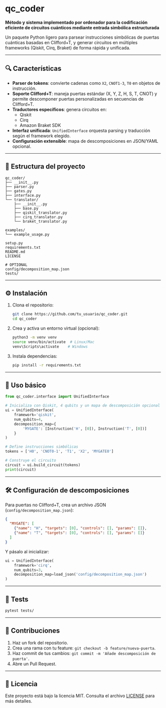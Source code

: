 # qc_coder

**Método y sistema implementado por ordenador para la codificación eficiente de circuitos cuánticos mediante entrada simbólica estructurada**

Un paquete Python ligero para parsear instrucciones simbólicas de puertas cuánticas basadas en Clifford+T, y generar circuitos en múltiples frameworks (Qiskit, Cirq, Braket) de forma rápida y unificada.

---

## 🔍 Características

- **Parser de tokens**: convierte cadenas como `X2`, `CNOT1-3`, `T0` en objetos de instrucción.
- **Soporte Clifford+T**: maneja puertas estándar (X, Y, Z, H, S, T, CNOT) y permite descomponer puertas personalizadas en secuencias de Clifford+T.
- **Traductores específicos**: genera circuitos en:
  - Qiskit
  - Cirq
  - Amazon Braket SDK
- **Interfaz unificada**: `UnifiedInterface` orquesta parsing y traducción según el framework elegido.
- **Configuración extensible**: mapa de descomposiciones en JSON/YAML opcional.

---

## 📁 Estructura del proyecto

```
qc_coder/
├── __init__.py
├── parser.py
├── gates.py
├── interface.py
└── translator/
    ├── __init__.py
    ├── base.py
    ├── qiskit_translator.py
    ├── cirq_translator.py
    └── braket_translator.py

examples/
└── example_usage.py

setup.py
requirements.txt
README.md
LICENSE

# OPTIONAL
config/decomposition_map.json
tests/
``` 

---

## ⚙️ Instalación

1. Clona el repositorio:
   ```bash
   git clone https://github.com/tu_usuario/qc_coder.git
   cd qc_coder
   ```
2. Crea y activa un entorno virtual (opcional):
   ```bash
   python3 -m venv venv
   source venv/bin/activate  # Linux/Mac
   venv\Scripts\activate    # Windows
   ```
3. Instala dependencias:
   ```bash
   pip install -r requirements.txt
   ```

---

## 🚀 Uso básico

```python
from qc_coder.interface import UnifiedInterface

# Inicializa con Qiskit, 4 qubits y un mapa de descomposición opcional
ui = UnifiedInterface(
    framework='qiskit',
    num_qubits=4,
    decomposition_map={
        'MYGATE': [Instruction('H', [0]), Instruction('T', [0])]
    }
)

# Define instrucciones simbólicas
tokens = ['H0', 'CNOT0-1', 'T1', 'X2', 'MYGATE0']

# Construye el circuito
circuit = ui.build_circuit(tokens)
print(circuit)
```

---

## 🛠️ Configuración de descomposiciones

Para puertas no Clifford+T, crea un archivo JSON (`config/decomposition_map.json`):

```json
{
  "MYGATE": [
    {"name": "H", "targets": [0], "controls": [], "params": []},
    {"name": "T", "targets": [0], "controls": [], "params": []}
  ]
}
```

Y pásalo al inicializar:

```python
ui = UnifiedInterface(
    framework='cirq',
    num_qubits=3,
    decomposition_map=load_json('config/decomposition_map.json')
)
```

---

## 🔧 Tests

```bash
pytest tests/
```

---

## 🤝 Contribuciones

1. Haz un fork del repositorio.
2. Crea una rama con tu feature: `git checkout -b feature/nueva-puerta`.
3. Haz commit de tus cambios: `git commit -m 'Añade descomposición de puerta'`.
4. Abre un Pull Request.

---

## 📝 Licencia

Este proyecto está bajo la licencia MIT. Consulta el archivo [LICENSE](LICENSE) para más detalles.
